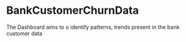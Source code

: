 # BankCustomerChurnData
The Dashboard aims to o identify patterns, trends present in the bank customer data
